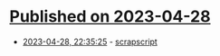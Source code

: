 # [Published on 2023-04-28](index.md)

* [2023-04-28, 22:35:25](https://lobste.rs/s/0ebyrc/scrapscript) - [scrapscript](https://scrapscript.org/)
